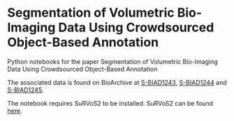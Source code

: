 # Segmentation of Volumetric Bio-Imaging Data Using Crowdsourced Object-Based Annotation

Python notebooks for the paper Segmentation of Volumetric Bio-Imaging Data Using Crowdsourced Object-Based Annotation

The associated data is found on BioArchive at [S-BIAD1243](https://www.ebi.ac.uk/biostudies/bioimages/studies/S-BIAD1243), [S-BIAD1244](https://www.ebi.ac.uk/biostudies/bioimages/studies/S-BIAD1244) and [S-BIAD1245](https://www.ebi.ac.uk/biostudies/bioimages/studies/S-BIAD1245).

The notebook requires SuRVoS2 to be installed. SuRVoS2 can be found [here](https://github.com/rosalindfranklininstitute/SuRVoS2).



